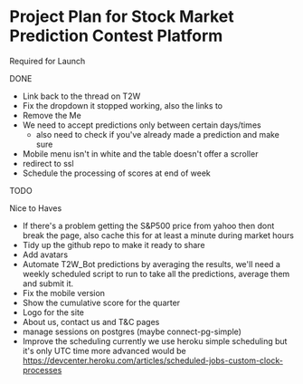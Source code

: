 # Project Plan for Stock Market Prediction Contest Platform

Required for Launch

DONE

- Link back to the thread on T2W
- Fix the dropdown it stopped working, also the links to
- Remove the Me
- We need to accept predictions only between certain days/times
  - also need to check if you've already made a prediction and make sure
- Mobile menu isn't in white and the table doesn't offer a scroller
- redirect to ssl
- Schedule the processing of scores at end of week

TODO

Nice to Haves

- If there's a problem getting the S&P500 price from yahoo then dont break the page, also cache this for at least a minute during market hours
- Tidy up the github repo to make it ready to share
- Add avatars
- Automate T2W_Bot predictions by averaging the results, we'll need a weekly scheduled script to run to take all the predictions, average them and submit it.
- Fix the mobile version
- Show the cumulative score for the quarter
- Logo for the site
- About us, contact us and T&C pages
- manage sessions on postgres (maybe connect-pg-simple)
- Improve the scheduling currently we use heroku simple scheduling but it's only UTC time more advanced
  would be https://devcenter.heroku.com/articles/scheduled-jobs-custom-clock-processes
